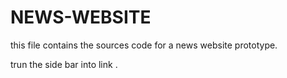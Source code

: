 # NEWS-WEBSITE

this file contains the sources code for a news website prototype.





trun the side bar into link .
